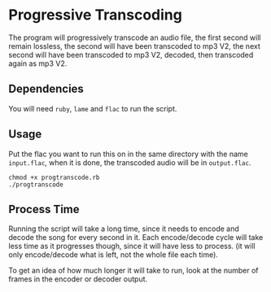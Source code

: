 # Progressive Transcoding
The program will progressively transcode an audio file, the first second
will remain lossless, the second will have been transcoded to mp3 V2, the
next second will have been transcoded to mp3 V2, decoded, then transcoded
again as mp3 V2.

## Dependencies
You will need `ruby`, `lame` and `flac` to run the script.

## Usage
Put the flac you want to run this on in the same directory with the name
`input.flac`, when it is done, the transcoded audio will be in
`output.flac`.

    chmod +x progtranscode.rb
    ./progtranscode

## Process Time
Running the script will take a long time, since it needs to encode and
decode the song for every second in it. Each encode/decode cycle will take
less time as it progresses though, since it will have less to process. (it
will only encode/decode what is left, not the whole file each time).

To get an idea of how much longer it will take to run, look at the number
of frames in the encoder or decoder output.
